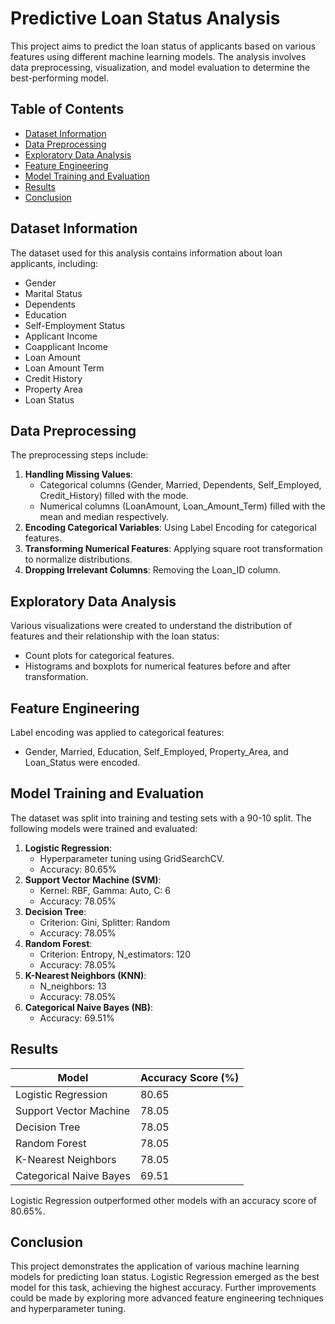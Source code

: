 # Predictive Loan Status Analysis

This project aims to predict the loan status of applicants based on various features using different machine learning models. The analysis involves data preprocessing, visualization, and model evaluation to determine the best-performing model.

## Table of Contents
- [Dataset Information](#dataset-information)
- [Data Preprocessing](#data-preprocessing)
- [Exploratory Data Analysis](#exploratory-data-analysis)
- [Feature Engineering](#feature-engineering)
- [Model Training and Evaluation](#model-training-and-evaluation)
- [Results](#results)
- [Conclusion](#conclusion)

## Dataset Information

The dataset used for this analysis contains information about loan applicants, including:
- Gender
- Marital Status
- Dependents
- Education
- Self-Employment Status
- Applicant Income
- Coapplicant Income
- Loan Amount
- Loan Amount Term
- Credit History
- Property Area
- Loan Status

## Data Preprocessing

The preprocessing steps include:
1. **Handling Missing Values**: 
   - Categorical columns (Gender, Married, Dependents, Self_Employed, Credit_History) filled with the mode.
   - Numerical columns (LoanAmount, Loan_Amount_Term) filled with the mean and median respectively.
2. **Encoding Categorical Variables**: Using Label Encoding for categorical features.
3. **Transforming Numerical Features**: Applying square root transformation to normalize distributions.
4. **Dropping Irrelevant Columns**: Removing the Loan_ID column.

## Exploratory Data Analysis

Various visualizations were created to understand the distribution of features and their relationship with the loan status:
- Count plots for categorical features.
- Histograms and boxplots for numerical features before and after transformation.

## Feature Engineering

Label encoding was applied to categorical features:
- Gender, Married, Education, Self_Employed, Property_Area, and Loan_Status were encoded.

## Model Training and Evaluation

The dataset was split into training and testing sets with a 90-10 split. The following models were trained and evaluated:

1. **Logistic Regression**: 
   - Hyperparameter tuning using GridSearchCV.
   - Accuracy: 80.65%
2. **Support Vector Machine (SVM)**: 
   - Kernel: RBF, Gamma: Auto, C: 6
   - Accuracy: 78.05%
3. **Decision Tree**: 
   - Criterion: Gini, Splitter: Random
   - Accuracy: 78.05%
4. **Random Forest**: 
   - Criterion: Entropy, N_estimators: 120
   - Accuracy: 78.05%
5. **K-Nearest Neighbors (KNN)**: 
   - N_neighbors: 13
   - Accuracy: 78.05%
6. **Categorical Naive Bayes (NB)**: 
   - Accuracy: 69.51%

## Results

| Model                    | Accuracy Score (%) |
|--------------------------|--------------------|
| Logistic Regression      | 80.65              |
| Support Vector Machine   | 78.05              |
| Decision Tree            | 78.05              |
| Random Forest            | 78.05              |
| K-Nearest Neighbors      | 78.05              |
| Categorical Naive Bayes  | 69.51              |

Logistic Regression outperformed other models with an accuracy score of 80.65%.

## Conclusion

This project demonstrates the application of various machine learning models for predicting loan status. Logistic Regression emerged as the best model for this task, achieving the highest accuracy. Further improvements could be made by exploring more advanced feature engineering techniques and hyperparameter tuning.
